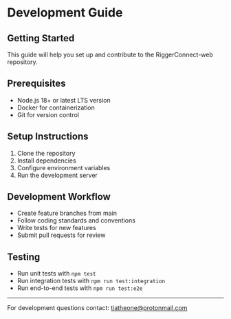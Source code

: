 # Development Guide

## Getting Started
This guide will help you set up and contribute to the RiggerConnect-web repository.

## Prerequisites
- Node.js 18+ or latest LTS version
- Docker for containerization
- Git for version control

## Setup Instructions
1. Clone the repository
2. Install dependencies
3. Configure environment variables
4. Run the development server

## Development Workflow
- Create feature branches from main
- Follow coding standards and conventions
- Write tests for new features
- Submit pull requests for review

## Testing
- Run unit tests with `npm test`
- Run integration tests with `npm run test:integration`
- Run end-to-end tests with `npm run test:e2e`

---
For development questions contact: tiatheone@protonmail.com

